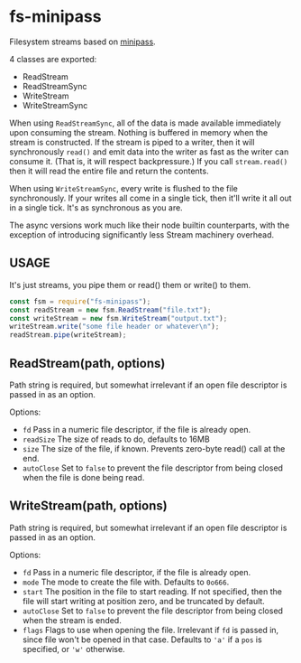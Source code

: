 # fs-minipass

Filesystem streams based on [minipass](http://npm.im/minipass).

4 classes are exported:

- ReadStream
- ReadStreamSync
- WriteStream
- WriteStreamSync

When using `ReadStreamSync`, all of the data is made available
immediately upon consuming the stream. Nothing is buffered in memory
when the stream is constructed. If the stream is piped to a writer,
then it will synchronously `read()` and emit data into the writer as
fast as the writer can consume it. (That is, it will respect
backpressure.) If you call `stream.read()` then it will read the
entire file and return the contents.

When using `WriteStreamSync`, every write is flushed to the file
synchronously. If your writes all come in a single tick, then it'll
write it all out in a single tick. It's as synchronous as you are.

The async versions work much like their node builtin counterparts,
with the exception of introducing significantly less Stream machinery
overhead.

## USAGE

It's just streams, you pipe them or read() them or write() to them.

```js
const fsm = require("fs-minipass");
const readStream = new fsm.ReadStream("file.txt");
const writeStream = new fsm.WriteStream("output.txt");
writeStream.write("some file header or whatever\n");
readStream.pipe(writeStream);
```

## ReadStream(path, options)

Path string is required, but somewhat irrelevant if an open file
descriptor is passed in as an option.

Options:

- `fd` Pass in a numeric file descriptor, if the file is already open.
- `readSize` The size of reads to do, defaults to 16MB
- `size` The size of the file, if known. Prevents zero-byte read()
  call at the end.
- `autoClose` Set to `false` to prevent the file descriptor from being
  closed when the file is done being read.

## WriteStream(path, options)

Path string is required, but somewhat irrelevant if an open file
descriptor is passed in as an option.

Options:

- `fd` Pass in a numeric file descriptor, if the file is already open.
- `mode` The mode to create the file with. Defaults to `0o666`.
- `start` The position in the file to start reading. If not
  specified, then the file will start writing at position zero, and be
  truncated by default.
- `autoClose` Set to `false` to prevent the file descriptor from being
  closed when the stream is ended.
- `flags` Flags to use when opening the file. Irrelevant if `fd` is
  passed in, since file won't be opened in that case. Defaults to
  `'a'` if a `pos` is specified, or `'w'` otherwise.
